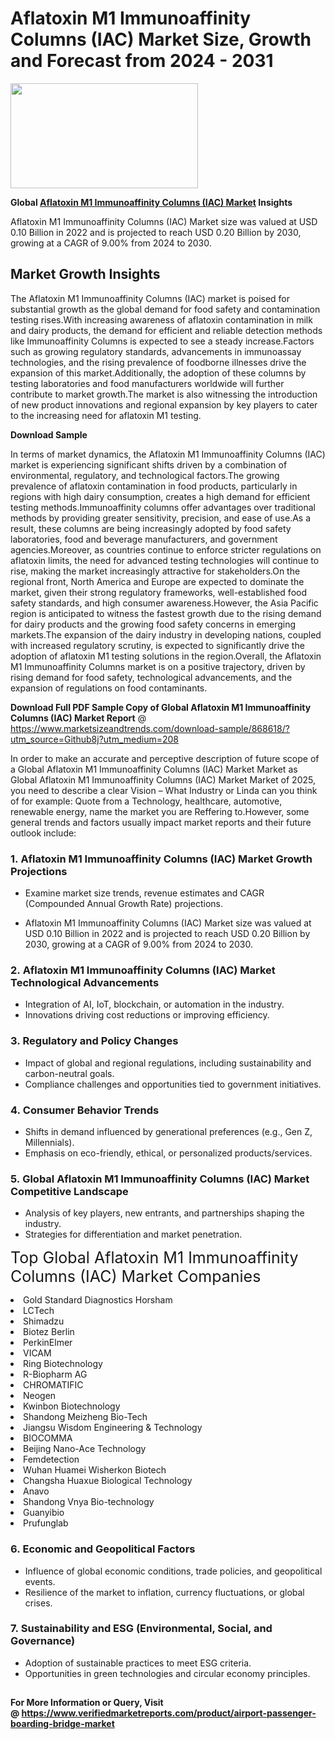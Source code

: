 <H1>Aflatoxin M1 Immunoaffinity Columns (IAC) Market Size, Growth and Forecast from 2024 - 2031</H1><img class="aligncenter size-medium wp-image-584254" src="https://thirdeyenews.in/wp-content/uploads/2024/09/Global-Market-Research-300x168.jpeg" alt="" width="300" height="168" /><p><strong>Global&nbsp;<a href="https://www.marketsizeandtrends.com/download-sample/868618/?utm_source=Github8j?utm_medium=208">Aflatoxin M1 Immunoaffinity Columns (IAC) Market</a> Insights</strong></p><p>Aflatoxin M1 Immunoaffinity Columns (IAC) Market size was valued at USD 0.10 Billion in 2022 and is projected to reach USD 0.20 Billion by 2030, growing at a CAGR of 9.00% from 2024 to 2030.</p><p><h2>Market Growth Insights</h2> <p>The Aflatoxin M1 Immunoaffinity Columns (IAC) market is poised for substantial growth as the global demand for food safety and contamination testing rises.With increasing awareness of aflatoxin contamination in milk and dairy products, the demand for efficient and reliable detection methods like Immunoaffinity Columns is expected to see a steady increase.Factors such as growing regulatory standards, advancements in immunoassay technologies, and the rising prevalence of foodborne illnesses drive the expansion of this market.Additionally, the adoption of these columns by testing laboratories and food manufacturers worldwide will further contribute to market growth.The market is also witnessing the introduction of new product innovations and regional expansion by key players to cater to the increasing need for aflatoxin M1 testing.</p> <p><strong>Download Sample</strong></p> <p>In terms of market dynamics, the Aflatoxin M1 Immunoaffinity Columns (IAC) market is experiencing significant shifts driven by a combination of environmental, regulatory, and technological factors.The growing prevalence of aflatoxin contamination in food products, particularly in regions with high dairy consumption, creates a high demand for efficient testing methods.Immunoaffinity columns offer advantages over traditional methods by providing greater sensitivity, precision, and ease of use.As a result, these columns are being increasingly adopted by food safety laboratories, food and beverage manufacturers, and government agencies.Moreover, as countries continue to enforce stricter regulations on aflatoxin limits, the need for advanced testing technologies will continue to rise, making the market increasingly attractive for stakeholders.On the regional front, North America and Europe are expected to dominate the market, given their strong regulatory frameworks, well-established food safety standards, and high consumer awareness.However, the Asia Pacific region is anticipated to witness the fastest growth due to the rising demand for dairy products and the growing food safety concerns in emerging markets.The expansion of the dairy industry in developing nations, coupled with increased regulatory scrutiny, is expected to significantly drive the adoption of aflatoxin M1 testing solutions in the region.Overall, the Aflatoxin M1 Immunoaffinity Columns market is on a positive trajectory, driven by rising demand for food safety, technological advancements, and the expansion of regulations on food contaminants.</p> <p><span class=""><strong>Download Full PDF Sample Copy of Global Aflatoxin M1 Immunoaffinity Columns (IAC) Market Report</strong> @ <a href="https://www.marketsizeandtrends.com/download-sample/868618/?utm_source=Github8j?utm_medium=208" target="_blank">https://www.marketsizeandtrends.com/download-sample/868618/?utm_source=Github8j?utm_medium=208</a></span></p><p>In order to make an accurate and perceptive description of future scope of a Global&nbsp;Aflatoxin M1 Immunoaffinity Columns (IAC) Market Market as Global&nbsp;Aflatoxin M1 Immunoaffinity Columns (IAC) Market Market of 2025, you need to describe a clear Vision &ndash; What Industry or Linda can you think of for example: Quote from a Technology, healthcare, automotive, renewable energy, name the market you are Reffering to.However, some general trends and factors usually impact market reports and their future outlook include:</p><h3>1.&nbsp;<strong>Aflatoxin M1 Immunoaffinity Columns (IAC) Market Growth Projections</strong></h3><ul><li>Examine market size trends, revenue estimates and CAGR (Compounded Annual Growth Rate) projections.</li><li><p>Aflatoxin M1 Immunoaffinity Columns (IAC) Market size was valued at USD 0.10 Billion in 2022 and is projected to reach USD 0.20 Billion by 2030, growing at a CAGR of 9.00% from 2024 to 2030.</p></li></ul><h3>2.&nbsp;<strong>Aflatoxin M1 Immunoaffinity Columns (IAC) Market Technological Advancements</strong></h3><ul><li>Integration of AI, IoT, blockchain, or automation in the industry.</li><li>Innovations driving cost reductions or improving efficiency.</li></ul><h3>3.&nbsp;<strong>Regulatory and Policy Changes</strong></h3><ul><li>Impact of global and regional regulations, including sustainability and carbon-neutral goals.</li><li>Compliance challenges and opportunities tied to government initiatives.</li></ul><h3>4.&nbsp;<strong>Consumer Behavior Trends</strong></h3><ul><li>Shifts in demand influenced by generational preferences (e.g., Gen Z, Millennials).</li><li>Emphasis on eco-friendly, ethical, or personalized products/services.</li></ul><h3>5.&nbsp;<strong>Global Aflatoxin M1 Immunoaffinity Columns (IAC) Market Competitive Landscape</strong></h3><ul><li>Analysis of key players, new entrants, and partnerships shaping the industry.</li><li>Strategies for differentiation and market penetration.</li></ul><p data-pm-slice="1 1 []"><span style="color: inherit; font-family: inherit; font-size: 25px;">Top Global Aflatoxin M1 Immunoaffinity Columns (IAC) Market Companies</span></p><div class="" data-test-id=""><p><li>Gold Standard Diagnostics Horsham</li><li> LCTech</li><li> Shimadzu</li><li> Biotez Berlin</li><li> PerkinElmer</li><li> VICAM</li><li> Ring Biotechnology</li><li> R-Biopharm AG</li><li> CHROMATIFIC</li><li> Neogen</li><li> Kwinbon Biotechnology</li><li> Shandong Meizheng Bio-Tech</li><li> Jiangsu Wisdom Engineering & Technology</li><li> BIOCOMMA</li><li> Beijing Nano-Ace Technology</li><li> Femdetection</li><li> Wuhan Huamei Wisherkon Biotech</li><li> Changsha Huaxue Biological Technology</li><li> Anavo</li><li> Shandong Vnya Bio-technology</li><li> Guanyibio</li><li> Prufunglab</li></p></div><h3>6.&nbsp;<strong>Economic and Geopolitical Factors</strong></h3><ul><li>Influence of global economic conditions, trade policies, and geopolitical events.</li><li>Resilience of the market to inflation, currency fluctuations, or global crises.</li></ul><h3>7.&nbsp;<strong>Sustainability and ESG (Environmental, Social, and Governance)</strong></h3><ul><li>Adoption of sustainable practices to meet ESG criteria.</li><li>Opportunities in green technologies and circular economy principles.</li></ul><h2><strong style="font-size: 14px;">For More Information or Query, Visit @&nbsp;</strong><a style="background-color: #ffffff; font-size: 14px;" href="https://www.marketsizeandtrends.com/report/aflatoxin-m1-immunoaffinity-columns-iac-market/" target="_blank">https://www.verifiedmarketreports.com/product/airport-passenger-boarding-bridge-market</a></h2>